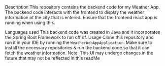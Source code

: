Description
This repository contains the backend code for my Weather App. The backend code interacts with the frontend to display the weather information of the city that is entered. Ensure that the frontend react app is running when using this.

Languages used
This backend code was created in Java and it incorporates the Spring Boot Framework to run off of.
Usage
Clone this repository and run it in your IDE by running the `WeatherWebAppApplication`. Make sure to install the necessary repositories & run the backend code so that it can fetch the weather information. Note: This UI may undergo changes in the future that may not be reflected in this readMe
